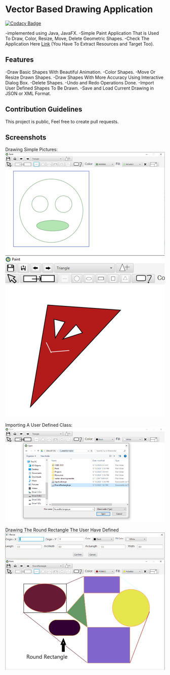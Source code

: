 # Vector Based Drawing Application
[![Codacy Badge](https://api.codacy.com/project/badge/Grade/d1f28e6f29644091b24bea1b7cad6670)](https://www.codacy.com/manual/HydroxideX/Paint?utm_source=github.com&amp;utm_medium=referral&amp;utm_content=HydroxideX/Paint&amp;utm_campaign=Badge_Grade)

-implemented using Java, JavaFX.
-Simple Paint Application That is Used To Draw, Color, Resize, Move, Delete Geometric Shapes.
-Check The Application Here [Link](https://github.com/HydroxideX/Paint/releases/tag/1.0) (You Have To Extract Resources and Target Too).

## Features ##
-Draw Basic Shapes With Beautiful Animation.
-Color Shapes.
-Move Or Resize Drawn Shapes.
-Draw Shapes With More Accuracy Using Interactive Dialog Box.
-Delete Shapes.
-Undo and Redo Operations Done.
-Import User Defined Shapes To Be Drawn.
-Save and Load Current Drawing in JSON or XML Format.

## Contribution Guidelines ##
This project is public, Feel free to create pull requests.

## Screenshots ##
Drawing Simple Pictures:
![picture alt](https://github.com/HydroxideX/Paint/blob/master/screenshots/screenshot_2.PNG)
![picture alt](https://github.com/HydroxideX/Paint/blob/master/screenshots/screenshot_3.PNG)

Importing A User Defined Class:
![picture alt](https://github.com/HydroxideX/Paint/blob/master/screenshots/screenshot_1.png)

Drawing The Round Rectangle The User Have Defined
![picture alt](https://github.com/HydroxideX/Paint/blob/master/screenshots/screenshot_4.png)
![picture alt](https://github.com/HydroxideX/Paint/blob/master/screenshots/screenshot_5.png)
